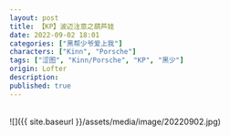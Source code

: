 ```yaml
---
layout: post
title: 【KP】波迈注意之葫芦娃
date: 2022-09-02 18:01
categories: ["黑帮少爷爱上我"]
characters: ["Kinn", "Porsche"]
tags: ["涩图", "Kinn/Porsche", "KP", "黑少"]
origin: Lofter
description: 
published: true
---
```


<br>
![]({{ site.baseurl }}/assets/media/image/20220902.jpg)
